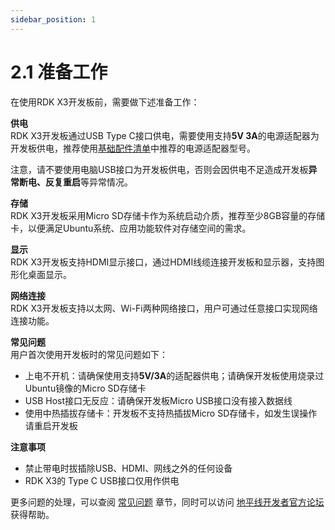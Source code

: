 ```yaml
---
sidebar_position: 1
---
```


# 2.1 准备工作

在使用RDK X3开发板前，需要做下述准备工作：

**供电**  
RDK X3开发板通过USB Type C接口供电，需要使用支持**5V 3A**的电源适配器为开发板供电，推荐使用[基础配件清单](../hardware/rdk_x3#basic_accessories)中推荐的电源适配器型号。

注意，请不要使用电脑USB接口为开发板供电，否则会因供电不足造成开发板**异常断电、反复重启**等异常情况。

**存储**  
RDK X3开发板采用Micro SD存储卡作为系统启动介质，推荐至少8GB容量的存储卡，以便满足Ubuntu系统、应用功能软件对存储空间的需求。

**显示**  
RDK X3开发板支持HDMI显示接口，通过HDMI线缆连接开发板和显示器，支持图形化桌面显示。

**网络连接**  
RDK X3开发板支持以太网、Wi-Fi两种网络接口，用户可通过任意接口实现网络连接功能。

**常见问题**  
用户首次使用开发板时的常见问题如下：

- 上电不开机：请确保使用支持**5V/3A**的适配器供电；请确保开发板使用烧录过Ubuntu镜像的Micro SD存储卡
- USB Host接口无反应：请确保开发板Micro USB接口没有接入数据线
- 使用中热插拔存储卡：开发板不支持热插拔Micro SD存储卡，如发生误操作请重启开发板

**注意事项**

- 禁止带电时拔插除USB、HDMI、网线之外的任何设备
- RDK X3的 Type C USB接口仅用作供电 

更多问题的处理，可以查阅 [常见问题](../category/common_questions) 章节，同时可以访问 [地平线开发者官方论坛](https://developer.horizon.ai/forum) 获得帮助。